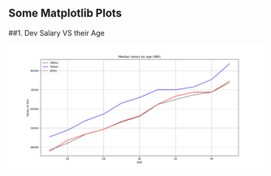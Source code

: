 ## Some Matplotlib Plots
  ##1. Dev Salary VS their Age
<p align="center">
  <img src="1plot.png">
</p>

